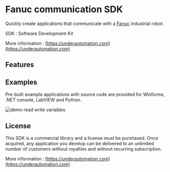 # Fanuc communication SDK

Quickly create applications that communicate with a [Fanuc](https://www.fanuc.eu/robots) industrial robot.

SDK : Software Development Kit

More information : [https://underautomation.com](https://underautomation.com)

## Features

## Examples
Pre-built example applications with source code are provided for Winforms, .NET console, LabVIEW and Python.

![demo read write variables](https://github.com/underautomation/Fanuc/assets/22075796/518c2e0a-3223-4830-87f4-66de0a617463)



## License
This SDK is a commercial library and a license *must* be purshased. Once acquired, any application you develop can be delivered to an unlimited number of customers without royalties and without recurring subscription.

More information : [https://underautomation.com](https://underautomation.com)

